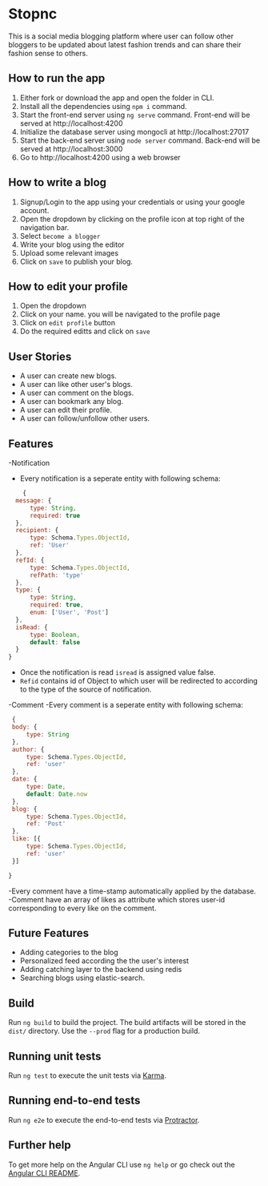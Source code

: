 # Stopnc

This is a social media blogging platform where user can follow other bloggers to be updated about latest fashion trends and can share their fashion sense to others.

## How to run the app

1. Either fork or download the app and open the folder in CLI.
2. Install all the dependencies using `npm i` command.
3. Start the front-end server using `ng serve` command. Front-end will be served at http://localhost:4200
4. Initialize the database server using mongocli at  http://localhost:27017
5. Start the back-end server using `node server` command. Back-end will be served at http://localhost:3000
6. Go to http://localhost:4200 using a web browser

## How to write a blog

1. Signup/Login to the app using your credentials or using your google account.
2. Open the dropdown by clicking on the profile icon at top right of the navigation bar.
3. Select `become a blogger`
4. Write your blog using the editor
5. Upload some relevant images
6. Click on `save` to publish your blog.

## How to edit your profile
1. Open the dropdown 
2. Click on your name. you will be navigated to the profile page
3. Click on `edit profile` button
4. Do the required editts and click on `save`

## User Stories
- A user can create new blogs.
- A user can like other user's blogs.
- A user can comment on the blogs.
- A user can bookmark any blog.
- A user can edit their profile.
- A user can follow/unfollow other users.

## Features
-Notification
  - Every notification is a seperate entity with following schema:
  ```javascript
      {
    message: {
        type: String,
        required: true
    },
    recipient: {
        type: Schema.Types.ObjectId,
        ref: 'User'
    },
    refId: {
        type: Schema.Types.ObjectId,
        refPath: 'type'
    },
    type: {
        type: String,
        required: true,
        enum: ['User', 'Post']
    },
    isRead: {
        type: Boolean,
        default: false
    }
}
```
  - Once the notification is read `isread` is assigned value false.
  - `Refid` contains id of Object to which user will be redirected to according to the type of the source of notification.
  
-Comment
  -Every comment is a seperate entity with following schema:
   ```javascript
    {
    body: {
        type: String
    },
    author: {
        type: Schema.Types.ObjectId,
        ref: 'user'
    },
    date: {
        type: Date,
        default: Date.now
    },
    blog: {
        type: Schema.Types.ObjectId,
        ref: 'Post'
    },
    like: [{
        type: Schema.Types.ObjectId,
        ref: 'user'
    }]

}
```
-Every comment have a time-stamp automatically applied by the database.
-Comment have an array of likes as attribute which stores user-id corresponding to every like on the comment.

 
## Future Features
- Adding categories to the blog
- Personalized feed according the the user's interest
- Adding catching layer to the backend using redis
- Searching blogs using elastic-search.


## Build

Run `ng build` to build the project. The build artifacts will be stored in the `dist/` directory. Use the `--prod` flag for a production build.

## Running unit tests

Run `ng test` to execute the unit tests via [Karma](https://karma-runner.github.io).

## Running end-to-end tests

Run `ng e2e` to execute the end-to-end tests via [Protractor](http://www.protractortest.org/).

## Further help

To get more help on the Angular CLI use `ng help` or go check out the [Angular CLI README](https://github.com/angular/angular-cli/blob/master/README.md).
